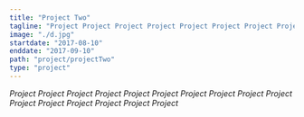 ```yaml
---
title: "Project Two"
tagline: "Project Project Project Project Project Project Project Project Project Project Project Project Project Project Project Project "
image: "./d.jpg"
startdate: "2017-08-10"
enddate: "2017-09-10"
path: "project/projectTwo"
type: "project"
---
```


_Project Project Project Project Project Project Project Project Project Project Project Project Project Project Project Project_
